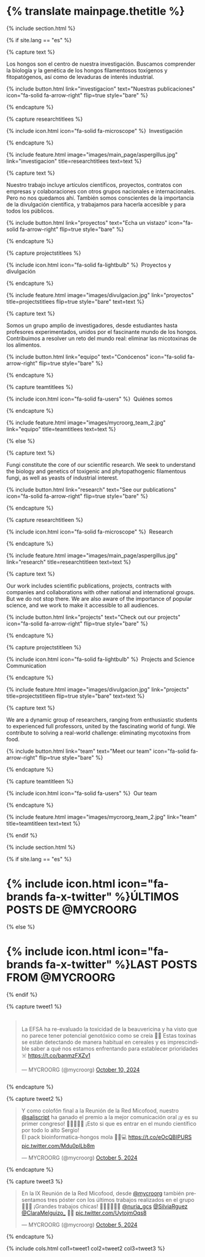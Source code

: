 ---
---

#  {% translate mainpage.thetitle %}
{% include section.html %}

{% if site.lang == "es" %}

{% capture text %}

Los hongos son el centro de nuestra investigación. Buscamos comprender la biología y la genética de los hongos filamentosos toxígenos y fitopatógenos, así como de levaduras de interés industrial.

{%
  include button.html
  link="investigacion"
  text="Nuestras publicaciones"
  icon="fa-solid fa-arrow-right"
  flip=true
  style="bare"
%}

{% endcapture %}

{% capture researchtitlees %}

{% include icon.html icon="fa-solid fa-microscope" %} &nbsp;Investigación

{% endcapture %}

{%
  include feature.html
  image="images/main_page/aspergillus.jpg"
  link="investigacion"
  title=researchtitlees
  text=text
%}

{% capture text %}

Nuestro trabajo incluye artículos científicos, proyectos, contratos con empresas y colaboraciones con otros grupos nacionales e internacionales. Pero no nos quedamos ahí. También somos conscientes de la importancia de la divulgación científica, y trabajamos para hacerla accesible y para todos los públicos.

{%
  include button.html
  link="proyectos"
  text="Echa un vistazo"
  icon="fa-solid fa-arrow-right"
  flip=true
  style="bare"
%}

{% endcapture %}

{% capture projectstitlees %}

{% include icon.html icon="fa-solid fa-lightbulb" %} &nbsp;Proyectos y divulgación

{% endcapture %}

{%
  include feature.html
  image="images/divulgacion.jpg"
  link="proyectos"
  title=projectstitlees
  flip=true
  style="bare"
  text=text
%}

{% capture text %}

Somos un grupo amplio de investigadores, desde estudiantes hasta profesores experimentados, unidos por el fascinante mundo de los hongos. Contribuimos a resolver un reto del mundo real: eliminar las micotoxinas de los alimentos.

{%
  include button.html
  link="equipo"
  text="Conócenos"
  icon="fa-solid fa-arrow-right"
  flip=true
  style="bare"
%}

{% endcapture %}

{% capture teamtitlees %}

{% include icon.html icon="fa-solid fa-users" %} &nbsp;Quiénes somos

{% endcapture %}

{%
  include feature.html
  image="images/mycroorg_team_2.jpg"
  link="equipo"
  title=teamtitlees
  text=text
%}

{% else %}

{% capture text %}

Fungi constitute the core of our scientific research. We seek to understand the biology and genetics of toxigenic and phytopathogenic filamentous fungi, as well as yeasts of industrial interest.

{%
  include button.html
  link="research"
  text="See our publications"
  icon="fa-solid fa-arrow-right"
  flip=true
  style="bare"
%}

{% endcapture %}

{% capture researchtitleen %}

{% include icon.html icon="fa-solid fa-microscope" %} &nbsp;Research

{% endcapture %}

{%
  include feature.html
  image="images/main_page/aspergillus.jpg"
  link="research"
  title=researchtitleen
  text=text
%}

{% capture text %}

Our work includes scientific publications, projects, contracts with companies and collaborations with other national and international groups. But we do not stop there. We are also aware of the importance of popular science, and we work to make it accessible to all audiences.

{%
  include button.html
  link="projects"
  text="Check out our projects"
  icon="fa-solid fa-arrow-right"
  flip=true
  style="bare"
%}

{% endcapture %}

{% capture projectstitleen %}

{% include icon.html icon="fa-solid fa-lightbulb" %} &nbsp;Projects and Science Communication

{% endcapture %}

{%
  include feature.html
  image="images/divulgacion.jpg"
  link="projects"
  title=projectstitleen
  flip=true
  style="bare"
  text=text
%}

{% capture text %}

We are a dynamic group of researchers, ranging from enthusiastic students to experienced full professors, united by the fascinating world of fungi. We contribute to solving a real-world challenge: eliminating mycotoxins from food.

{%
  include button.html
  link="team"
  text="Meet our team"
  icon="fa-solid fa-arrow-right"
  flip=true
  style="bare"
%}

{% endcapture %}

{% capture teamtitleen %}

{% include icon.html icon="fa-solid fa-users" %} &nbsp;Our team

{% endcapture %}

{%
  include feature.html
  image="images/mycroorg_team_2.jpg"
  link="team"
  title=teamtitleen
  text=text
%}

{% endif %}

{% include section.html %}

{% if site.lang == "es" %}

# {% include icon.html icon="fa-brands fa-x-twitter" %}ÚLTIMOS POSTS DE @MYCROORG

{% else %}

# {% include icon.html icon="fa-brands fa-x-twitter" %}LAST POSTS FROM @MYCROORG

{% endif %}

{% capture tweet1 %}

<div style="display: flex; justify-content: center; align-items: center; margin: auto;">
<blockquote class="twitter-tweet"><p lang="es" dir="ltr">La EFSA ha re-evaluado la toxicidad de la beauvericina y ha visto que no parece tener potencial genotóxico como se creía 👩‍🔬 Estas toxinas se están detectando de manera habitual en cereales y es imprescindible saber a qué nos estamos enfrentando para establecer prioridades ☠️ <a href="https://t.co/banmzFXZv1">https://t.co/banmzFXZv1</a></p>&mdash; MYCROORG (@mycroorg) <a href="https://twitter.com/mycroorg/status/1844236669307977767?ref_src=twsrc%5Etfw">October 10, 2024</a></blockquote> <script async src="https://platform.twitter.com/widgets.js" charset="utf-8"></script> 
</div>

{% endcapture %}

{% capture tweet2 %}

<blockquote class="twitter-tweet"><p lang="es" dir="ltr">Y como colofón final a la Reunión de la Red Micofood, nuestro <a href="https://twitter.com/saliscript?ref_src=twsrc%5Etfw">@saliscript</a> ha ganado el premio a la mejor comunicación oral ¡y es su primer congreso! 👏🏻🥇👏🏻 ¡Esto si que es entrar en el mundo científico por todo lo alto Sergio! <br>El pack bioinformatica-hongos mola 🧬😎💻 <a href="https://t.co/eOcQBIPURS">https://t.co/eOcQBIPURS</a> <a href="https://t.co/Mdu0pILb8m">pic.twitter.com/Mdu0pILb8m</a></p>&mdash; MYCROORG (@mycroorg) <a href="https://twitter.com/mycroorg/status/1842472259056816571?ref_src=twsrc%5Etfw">October 5, 2024</a></blockquote> <script async src="https://platform.twitter.com/widgets.js" charset="utf-8"></script> 

{% endcapture %}

{% capture tweet3 %}

<blockquote class="twitter-tweet"><p lang="es" dir="ltr">En la IX Reunión de la Red Micofood, desde <a href="https://twitter.com/mycroorg?ref_src=twsrc%5Etfw">@mycroorg</a> también presentamos tres póster con los últimos trabajos realizados en el grupo 🧫🔬🧬 ¡Grandes trabajos chicas! 👩‍🔬👩‍🔬👩‍🔬 <a href="https://twitter.com/nuria_gcs?ref_src=twsrc%5Etfw">@nuria_gcs</a> <a href="https://twitter.com/SilviaRguez?ref_src=twsrc%5Etfw">@SilviaRguez</a> <a href="https://twitter.com/ClaraMelguizo_?ref_src=twsrc%5Etfw">@ClaraMelguizo_</a> 👏🏻 <a href="https://t.co/UytojmOqs8">pic.twitter.com/UytojmOqs8</a></p>&mdash; MYCROORG (@mycroorg) <a href="https://twitter.com/mycroorg/status/1842471135918571833?ref_src=twsrc%5Etfw">October 5, 2024</a></blockquote> <script async src="https://platform.twitter.com/widgets.js" charset="utf-8"></script> 

{% endcapture %}

{%
  include cols.html
  col1=tweet1
  col2=tweet2
  col3=tweet3
%}